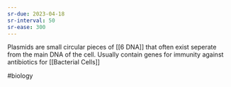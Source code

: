 ```yaml
---
sr-due: 2023-04-18
sr-interval: 50
sr-ease: 300
---
```

Plasmids are small circular pieces of [[6 DNA]] that often exist seperate from the main DNA of the cell. 
Usually contain genes for immunity against antibiotics for [[Bacterial Cells]] 

#biology 